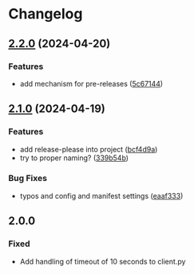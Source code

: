 # Changelog

## [2.2.0](https://github.com/martinalbert/buttercms-python/compare/v2.1.0...v2.2.0) (2024-04-20)


### Features

* add mechanism for pre-releases ([5c67144](https://github.com/martinalbert/buttercms-python/commit/5c671443dd7766bdb5b91fa7473a4f077a14c56a))

## [2.1.0](https://github.com/martinalbert/buttercms-python/compare/v2.0.0...v2.1.0) (2024-04-19)


### Features

* add release-please into project ([bcf4d9a](https://github.com/martinalbert/buttercms-python/commit/bcf4d9a6c84b7234e4a110f20f1bb42f1854d412))
* try to proper naming? ([339b54b](https://github.com/martinalbert/buttercms-python/commit/339b54bcd111da98600739e9b6532119a4cc54ff))


### Bug Fixes

* typos and config and manifest settings ([eaaf333](https://github.com/martinalbert/buttercms-python/commit/eaaf333b74c16a3996c2198e7aeb9262505b9035))

## 2.0.0

### Fixed
- Add handling of timeout of 10 seconds to client.py
